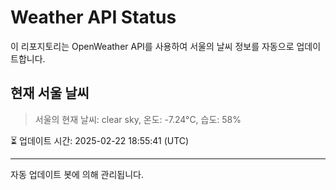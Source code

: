 
# Weather API Status

이 리포지토리는 OpenWeather API를 사용하여 서울의 날씨 정보를 자동으로 업데이트합니다.

## 현재 서울 날씨
> 서울의 현재 날씨: clear sky, 온도: -7.24°C, 습도: 58%

⏳ 업데이트 시간: 2025-02-22 18:55:41 (UTC)

---
자동 업데이트 봇에 의해 관리됩니다.
